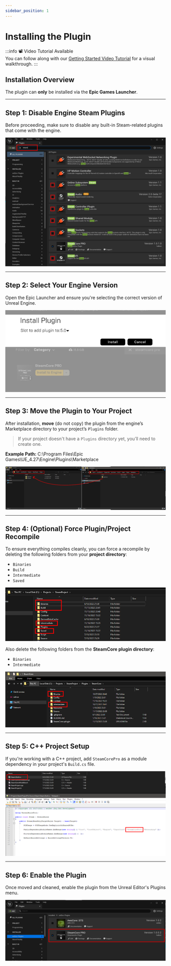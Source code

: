 ```yaml
---
sidebar_position: 1
---
```


# Installing the Plugin

:::info 📽️ Video Tutorial Available  
You can follow along with our [Getting Started Video Tutorial](../videos/getting_started.mdx) for a visual walkthrough.
:::

## Installation Overview

The plugin can **only** be installed via the **Epic Games Launcher**.

---

## Step 1: Disable Engine Steam Plugins

Before proceeding, make sure to disable any built-in Steam-related plugins that come with the engine.

![Disable Engine Plugins](../../../static/img/installing_1.png)

---

## Step 2: Select Your Engine Version

Open the Epic Launcher and ensure you're selecting the correct version of Unreal Engine.

![Select Engine Version](../../../static/img/installing_2.png)

---

## Step 3: Move the Plugin to Your Project

After installation, **move** (do not copy) the plugin from the engine’s Marketplace directory to your project’s `Plugins` folder.

> If your project doesn't have a `Plugins` directory yet, you’ll need to create one.

**Example Path:**
C:\Program Files\Epic Games\UE_4.27\Engine\Plugins\Marketplace

![Move Plugin](../../../static/img/installing_3.png)

---

## Step 4: (Optional) Force Plugin/Project Recompile

To ensure everything compiles cleanly, you can force a recompile by deleting the following folders from your **project directory**:

- `Binaries`
- `Build`
- `Intermediate`
- `Saved`

![Clean Project](../../../static/img/installing_4.png)

Also delete the following folders from the **SteamCore plugin directory**:

- `Binaries`
- `Intermediate`

![Clean Plugin](../../../static/img/installing_5.png)

---

## Step 5: C++ Project Setup

If you're working with a C++ project, add `SteamCorePro` as a module dependency in your project's `Build.cs` file.

![C++ Module Setup](../../../static/img/installing_6.png)

---

## Step 6: Enable the Plugin

Once moved and cleaned, enable the plugin from the Unreal Editor's Plugins menu.

![Enable Plugin](../../../static/img/enabled_plugin.png)